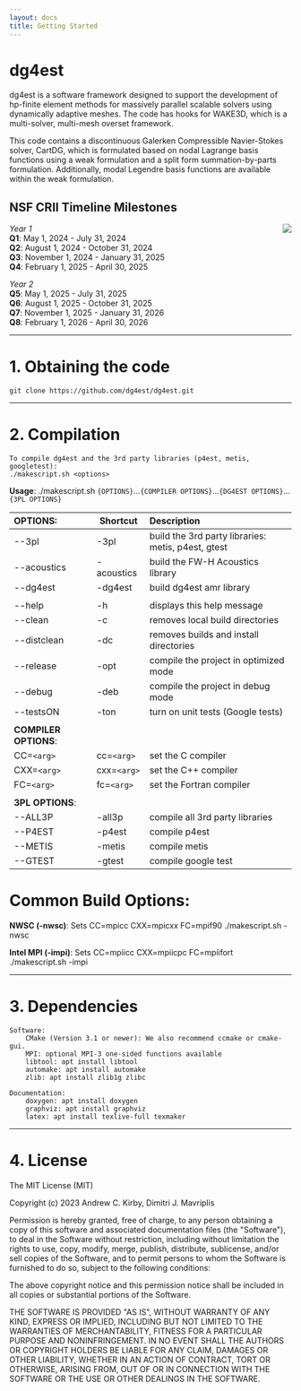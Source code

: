 ```yaml
---
layout: docs
title: Getting Started
---
```


dg4est
=========
dg4est is a software framework designed to support the development of
hp-finite element methods for massively parallel scalable solvers using
dynamically adaptive meshes. The code has hooks for WAKE3D, which is a
multi-solver, multi-mesh overset framework.

This code contains a discontinuous Galerken Compressible Navier-Stokes
solver, CartDG, which is formulated based on nodal Lagrange basis functions
using a weak formulation and a split form summation-by-parts formulation.
Additionally, modal Legendre basis functions are available within the weak
formulation.

## NSF CRII Timeline Milestones  
<img align="right" src="https://github.com/dg4est/dg4est/assets/37650539/f79eebb4-d442-4f4e-b428-6f640f0b47a9">

*Year 1*  
**Q1**: May 1, 2024 - July 31, 2024  
**Q2**: August 1, 2024 - October 31, 2024  
**Q3**: November 1, 2024 - January 31, 2025  
**Q4**: February 1, 2025 - April 30, 2025   

*Year 2*  
**Q5**: May 1, 2025 - July 31, 2025  
**Q6**: August 1, 2025 - October 31, 2025  
**Q7**: November 1, 2025 - January 31, 2026  
**Q8**: February 1, 2026 - April 30, 2026

---
# 1. Obtaining the code
    git clone https://github.com/dg4est/dg4est.git

---
# 2. Compilation
    To compile dg4est and the 3rd party libraries (p4est, metis, googletest):
    ./makescript.sh <options>

**Usage**: ./makescript.sh `{OPTIONS}`...`{COMPILER OPTIONS}`...`{DG4EST OPTIONS}`...`{3PL OPTIONS}`

| OPTIONS:             | Shortcut    | Description                                         |
|:---------------------|-------------|:----------------------------------------------------|
| --3pl                | -3pl        | build the 3rd party libraries: metis, p4est, gtest  |
| --acoustics          | -acoustics  | build the FW-H Acoustics library                    |
| --dg4est             | -dg4est     | build dg4est amr library                            |
|                      |             |                                                     |
| --help               | -h          | displays this help message                          |
| --clean              | -c          | removes local build directories                     |
| --distclean          | -dc         | removes builds and install directories              |
| --release            | -opt        | compile the project in optimized mode               |
| --debug              | -deb        | compile the project in debug mode                   |
| --testsON            | -ton        | turn on unit tests (Google tests)                   |
|                      |             |                                                     |
| **COMPILER OPTIONS**:|             |                                                     |
| CC=`<arg>`           | cc=`<arg>`  | set the C compiler                                  |
| CXX=`<arg>`          | cxx=`<arg>` | set the C++ compiler                                |
| FC=`<arg>`           | fc=`<arg>`  | set the Fortran compiler                            |
|                      |             |                                                     |
| **3PL OPTIONS**:     |             |                                                     |
| --ALL3P              | -all3p      | compile all 3rd party libraries                     |
| --P4EST              | -p4est      | compile p4est                                       |
| --METIS              | -metis      | compile metis                                       |
| --GTEST              | -gtest      | compile google test                                 |

# Common Build Options:
**NWSC (-nwsc)**: Sets CC=mpicc CXX=mpicxx FC=mpif90
    ./makescript.sh -nwsc

**Intel MPI (-impi)**: Sets CC=mpiicc CXX=mpiicpc FC=mpiifort
    ./makescript.sh -impi

---
# 3. Dependencies
    Software:
        CMake (Version 3.1 or newer): We also recommend ccmake or cmake-gui.
        MPI: optional MPI-3 one-sided functions available
        libtool: apt install libtool
        automake: apt install automake
        zlib: apt install zlib1g zlibc

    Documentation:
        doxygen: apt install doxygen
        graphviz: apt install graphviz
        latex: apt install texlive-full texmaker

---
# 4. License

The MIT License (MIT)

Copyright (c) 2023 Andrew C. Kirby, Dimitri J. Mavriplis

Permission is hereby granted, free of charge, to any person obtaining a copy
of this software and associated documentation files (the "Software"), to deal
in the Software without restriction, including without limitation the rights
to use, copy, modify, merge, publish, distribute, sublicense, and/or sell
copies of the Software, and to permit persons to whom the Software is
furnished to do so, subject to the following conditions:

The above copyright notice and this permission notice shall be included in all
copies or substantial portions of the Software.

THE SOFTWARE IS PROVIDED "AS IS", WITHOUT WARRANTY OF ANY KIND, EXPRESS OR
IMPLIED, INCLUDING BUT NOT LIMITED TO THE WARRANTIES OF MERCHANTABILITY,
FITNESS FOR A PARTICULAR PURPOSE AND NONINFRINGEMENT. IN NO EVENT SHALL THE
AUTHORS OR COPYRIGHT HOLDERS BE LIABLE FOR ANY CLAIM, DAMAGES OR OTHER
LIABILITY, WHETHER IN AN ACTION OF CONTRACT, TORT OR OTHERWISE, ARISING FROM,
OUT OF OR IN CONNECTION WITH THE SOFTWARE OR THE USE OR OTHER DEALINGS IN THE
SOFTWARE.
